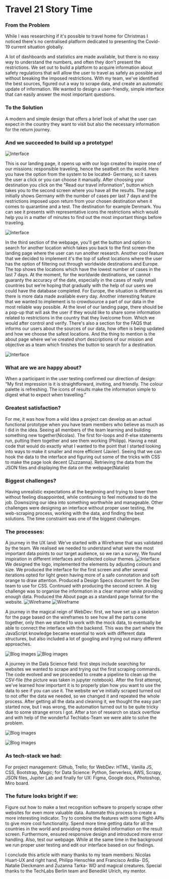 # Travel 21 Story Time

### From the Problem 
While I was researching if it's possible to travel home for Christmas I noticed there's no centralised platform dedicated to presenting the Covid-19 current situation globally.

A lot of dashboards and statistics are made available, but there is no easy way to understand the numbers, and often they don't present the restrictions.
We set out to build a platform to acquire information about safety regulations that will allow the user to travel as safely as possible and without breaking the imposed restrictions.
With my team, we've identified the best sources, figured out a way to scrape data, and create an automatic update of information. We wanted to design a user-friendly, simple interface that can easily answer the most important questions.

### To the Solution
A modern and simple design that offers a brief look of what the user can expect in the country they want to visit but also the necessary information for the return journey.

### And we succeeded to build up a prototype!

![Interface](https://github.com/TechLabs-Berlin/Travel-20/blob/main/UX/Interface/Deliverables/INTERFACE_09_Homepage_2x.png)

This is our landing page, it opens up with our logo created to inspire one of our missions: responsible traveling, hence the seatbelt on the world.
Here you have the option from the system to be located- Germany, so it saves the user a click or you can choose it manually.
After choosing your destination you click on the "Read our travel information", button which takes you to the second screen where you have all the results.
The page initially shows Germany with the number of cases per last 7 days and the restrictions imposed upon return from your chosen destination when it comes to quarantine and a test. The destination for example Denmark. You can see it presents with representative icons the restrictions which would help you in a matter of minutes to find out the most important things before traveling. 

![Interface](https://github.com/TechLabs-Berlin/Travel-20/blob/main/UX/Interface/Deliverables/INTERFACE_08_Results_2x.png)

In the third section of the webpage, you'll get the button and option to search for another location which takes you back to the first screen-the landing page where the user can run another research.
Another cool feature that we decided to implement it's the top of safest locations where the user has the option of filtering out through worldwide destinations and Europe.  The top shows the locations which have the lowest number of cases in the last 7 days. At the moment, for the worldwide destinations, we cannot guaranty the accuracy of the date, especially in the cases of really small countries but we're hoping that gradually with the help of our users we could have the database completed. For Europe, the situation is different as there is more data made available every day.
Another interesting feature that we wanted to implement is to crowdsource a part of our data in the most reliable way possible. At the level of our landing page, there should be a pop-up that will ask the user if they would like to share some information related to restrictions in the country that they live/come from. Which we would after control and verify.
There's also a section for the FAQS that informs our users about the sources of our data, how often is being updated and how we choose the safest locations.
And the thing to mention is the about page where we've created short descriptions of our mission and objective as a team which finishes the button to search for a destination. 

![Interface](https://github.com/TechLabs-Berlin/Travel-20/blob/main/UX/Interface/Deliverables/INTERFACE%2008%20About%20Variant%202x.png)

### What are we are happy about?
When a participant in the user testing confirmed our direction of design: “My first impression is it is straightforward, inviting, and friendly. The colour palette is refreshing. The icons of results make the information simple to digest what to expect when travelling.”

### Greatest satisfaction?
For me, it was how from a wild idea a project can develop as an actual functional prototype when you have team members who believe as much as I did in the idea. 
Seeing all members of the team learning and building something new together(Nicolas). The first for-loops and if-else statements run, putting them together and see them working (Philipp). Having a neat code that would do exactly what I wanted to the point that I started looking into ways to make it smaller and more efficient (Javier). Seeing that we can hook the data to the interface and figuring out some of the tricks with CSS to make the page look decent (Zuzzanna). Retrieving the data from the JSON files and displaying the data on the webpage(Natalie)


### Biggest challenges? 

Having unrealistic expectations at the beginning and trying to lower them without feeling disappointed, while continuing to feel motivated to do the job. Downsizing our idea into something worthwhile and manageable. Other challenges were designing an interface without proper user testing, the web-scraping process, working with the data, and finding the best solutions. The time constraint was one of the biggest challenges.

### The processes:

A journey in the UX land: We’ve started with a Wireframe that was validated by the team.  We realised we needed to understand what were the most important data points to our target audience, so we ran a survey.
We found inspiration in different interfaces and collected colour themes. 
![Interface](https://github.com/TechLabs-Berlin/Travel-20/blob/main/UX/Interface/Inspiration/Colours.png)
We designed the logo, implemented the elements by adjusting colours and size. We produced the interface for the first screen and after  several iterations opted for light green having more of a safe connotation and soft orange to draw attention. 
Produced a Design Specs document for the Dev team to use for CSS. 
Continued with producing the second screen. A big challenge was to organise the information in a clear manner while providing enough data. Produced the About page as a standard page format for the website.
![Wireframe](https://github.com/TechLabs-Berlin/Travel-20/blob/main/UX/Wireframe/Exports/INTERFACE%2001%20Screen%201.png)
![Wireframe](https://github.com/TechLabs-Berlin/Travel-20/blob/main/UX/Wireframe/Exports/INTERFACE%20Screen%202-02.png)

A journey in the magical reign of WebDev: first, we have set up a skeleton for the page based on the wireframes to see how all the parts come together, only then we started to work with the mock data, to eventually be able to connect the interface with the backend. This was the part where the JavaScript knowledge became essential to work with different data structures, but also included a lot of googling and trying out many different approaches.

![Blog images](https://github.com/TechLabs-Berlin/Travel-20/blob/main/UX/Blog%20Images/coviddatajasonfile.png)
![Blog images](https://github.com/TechLabs-Berlin/Travel-20/blob/main/UX/Blog%20Images/promiseloadaflag%20image.png)

A journey in the Data Science field: first steps include searching for websites we wanted to scrape and trying out the first scraping commands. The code evolved and we proceeded to create a pipeline to clean up the CSV-file (the picture was taken in jupyter notebook). After the first attempt, we've learned how important it is to properly plan how you want to use the data to see if you can use it. The website we've initially scraped turned out to not offer the data we needed, so we changed it and repeated the whole process. After getting all the data and cleaning it, we thought the easy part started now, but I was wrong, the automation turned out to be quite tricky due to some strange errors I got. After a ton of research on stack overflow and with help of the wonderful Techlabs-Team we were able to solve the problem.

![Blog images](https://github.com/TechLabs-Berlin/Travel-20/blob/main/UX/Blog%20Images/gettingbetter.png)

![Blog images](https://github.com/TechLabs-Berlin/Travel-20/blob/main/UX/Blog%20Images/spider.png)


### As tech-stack we had: 
For project management: Github, Trello; for WebDev: HTML, Vanilla JS, CSS, Bootstrap, Magic; for Data Science: Python, Serverless, AWS, Scrapy, JSON files, Jupiter Lab and finally for UX: Figma, Google docs, Photoshop, Miro board.

### The future looks bright if we:
Figure out how to make a text recognition software to properly scrape other websites for even more valuable data. Automate this process to create a more interesting indicator.
Try to combine the features with some flight-APIs to give more cool functionality.
Spend more time getting data for all the countries in the world and providing more detailed information on the result screen. Furthermore, ensured responsive design and introduced more error handling. Also, test our webpage.
While at the same time in the background we run proper user testing and edit our interface based on our findings.

I conclude this article with many thanks to my team members: Nicolas Huart-UX and right hand, Philipp Henschke and Francisco Ardila- DS, Natalie Dieckmann and Zuzanna Tarka- WD and magical creatures. 
Special thanks to the TechLabs Berlin team and Benedikt Ulrich, my mentor. 





